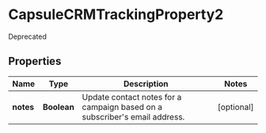 

# CapsuleCRMTrackingProperty2

Deprecated

## Properties

| Name | Type | Description | Notes |
|------------ | ------------- | ------------- | -------------|
|**notes** | **Boolean** | Update contact notes for a campaign based on a subscriber&#39;s email address. |  [optional] |



